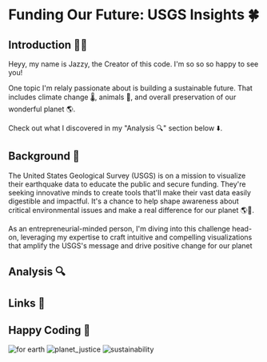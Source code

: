 # Funding Our Future: USGS Insights 🍀

## Introduction 👩‍💻
Heyy, my name is Jazzy, the Creator of this code. I'm so so so happy to see you! 

One topic I'm relaly passionate about is building a sustainable future. That includes climate change 🌡️, animals 🐰, and overall preservation of our wonderful planet 🌎. 

Check out what I discovered in my "Analysis 🔍" section below ⬇️.

## Background 🌅
The United States Geological Survey (USGS) is on a mission to visualize their earthquake data to educate the public and secure funding. They're seeking innovative minds to create tools that'll make their vast data easily digestible and impactful. It's a chance to help shape awareness about critical environmental issues and make a real difference for our planet 🌎💼.

As an entrepreneurial-minded person, I'm diving into this challenge head-on, leveraging my expertise to craft intuitive and compelling visualizations that amplify the USGS's message and drive positive change for our planet


## Analysis 🔍


## Links 🔗


## Happy Coding 🎉
![for earth](https://images.unsplash.com/photo-1507745512299-8bd0e0b3380f?w=800&auto=format&fit=crop&q=60&ixlib=rb-4.0.3&ixid=M3wxMjA3fDB8MHxzZWFyY2h8MTR8fHN1c3RhaW5hYmlsaXR5fGVufDB8MHwwfHx8Mg%3D%3D)
![planet_justice](https://images.unsplash.com/photo-1569163139394-de4e5f43e5ca?w=800&auto=format&fit=crop&q=60&ixlib=rb-4.0.3&ixid=M3wxMjA3fDB8MHxzZWFyY2h8MTl8fGNsaW1hdGUlMjBjaGFuZ2V8ZW58MHwwfDB8fHwy)
![sustainability](https://images.unsplash.com/photo-1497435334941-8c899ee9e8e9?w=800&auto=format&fit=crop&q=60&ixlib=rb-4.0.3&ixid=M3wxMjA3fDB8MHxzZWFyY2h8MjJ8fHN1c3RhaW5hYmlsaXR5fGVufDB8MHwwfHx8Mg%3D%3D)
